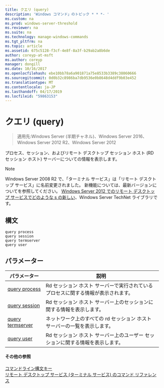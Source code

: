 ```yaml
---
title: クエリ (query)
description: 'Windows コマンド」のトピック * * *- '
ms.custom: na
ms.prod: windows-server-threshold
ms.reviewer: na
ms.suite: na
ms.technology: manage-windows-commands
ms.tgt_pltfrm: na
ms.topic: article
ms.assetid: 675c5128-f3cf-4e8f-8a3f-b29ab2a8b6de
author: coreyp-at-msft
ms.author: coreyp
manager: dongill
ms.date: 10/16/2017
ms.openlocfilehash: ebe10bb78a6a901871a75e8533b3389c38060666
ms.sourcegitcommit: 0d0b32c8986ba7db9536e0b8648d4ddf9b03e452
ms.translationtype: MT
ms.contentlocale: ja-JP
ms.lasthandoff: 04/17/2019
ms.locfileid: "59863153"
---
```

# <a name="query"></a>クエリ (query)

>適用先:Windows Server (半期チャネル)、Windows Server 2016、Windows Server 2012 R2、Windows Server 2012

プロセス、セッション、およびリモート デスクトップ セッション ホスト (RD セッション ホスト) サーバーについての情報を表示します。

> [!NOTE]
> Windows Server 2008 R2 で、「ターミナル サービス」は「リモート デスクトップ サービス」に名前変更されました。 新機能については、最新バージョンについてを参照してください。 [Windows Server 2012 でのリモート デスクトップ サービスでどのような s の新しい](https://technet.microsoft.com/library/hh831527)、Windows Server TechNet ライブラリです。

## <a name="syntax"></a>構文
```
query process
query session
query termserver
query user
```

## <a name="parameters"></a>パラメーター
|パラメーター|説明|
|-------|--------|
|[query process](query-process.md)|Rd セッション ホスト サーバーで実行されているプロセスに関する情報が表示されます。|
|[query session](query-session.md)|Rd セッション ホスト サーバー上のセッションに関する情報を表示します。|
|[query termserver](query-termserver.md)|ネットワーク上のすべての rd セッション ホスト サーバーの一覧を表示します。|
|[query user](query-user.md)|Rd セッション ホスト サーバー上のユーザー セッションに関する情報を表示します。|

#### <a name="additional-references"></a>その他の参照
[コマンドライン構文キー](command-line-syntax-key.md)  
[リモート デスクトップ サービス &#40;ターミナル サービス&#41; のコマンド リファレンス](remote-desktop-services-terminal-services-command-reference.md)
